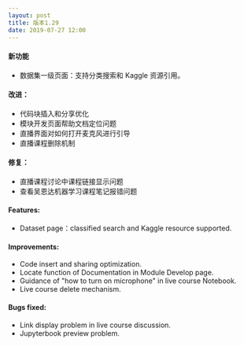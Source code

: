 ```yaml
---
layout: post
title: 版本1.29
date: 2019-07-27 12:00
---
```


#### 新功能
- 数据集一级页面：支持分类搜索和 Kaggle 资源引用。

#### 改进：
- 代码块插入和分享优化
- 模块开发页面帮助文档定位问题
- 直播界面对如何打开麦克风进行引导
- 直播课程删除机制

#### 修复：
- 直播课程讨论中课程链接显示问题
- 查看吴恩达机器学习课程笔记报错问题

#### Features:
- Dataset page：classified search and Kaggle resource supported.

#### Improvements:
- Code insert and sharing optimization.
- Locate function of Documentation in Module Develop page.
- Guidance of "how to turn on microphone" in live course Notebook.
- Live course delete mechanism.

#### Bugs fixed:
- Link display problem in live course discussion.
- Jupyterbook preview problem.

